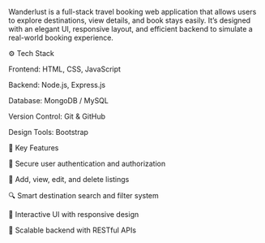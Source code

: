 Wanderlust is a full-stack travel booking web application that allows users to explore destinations, view details, and book stays easily.
It’s designed with an elegant UI, responsive layout, and efficient backend to simulate a real-world booking experience.




⚙️ Tech Stack

Frontend: HTML, CSS, JavaScript

Backend: Node.js, Express.js

Database: MongoDB / MySQL

Version Control: Git & GitHub

Design Tools: Bootstrap



🚀 Key Features

🔐 Secure user authentication and authorization

🏨 Add, view, edit, and delete listings

🔍 Smart destination search and filter system

💬 Interactive UI with responsive design

🧱 Scalable backend with RESTful APIs



